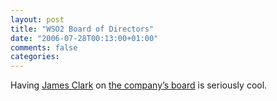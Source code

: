 ```yaml
---
layout: post
title: "WSO2 Board of Directors"
date: "2006-07-28T00:13:00+01:00"
comments: false
categories: 
---
```


<p>Having <a href="http://www.jclark.com/">James Clark</a> on <a href="http://home.businesswire.com/portal/site/google/index.jsp?ndmViewId=news_view&amp;newsId=20060725005751&amp;newsLang=en">the company&#8217;s board</a> is seriously cool.</p>


